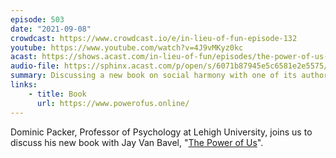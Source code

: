 ```yaml
---
episode: 503
date: "2021-09-08"
crowdcast: https://www.crowdcast.io/e/in-lieu-of-fun-episode-132
youtube: https://www.youtube.com/watch?v=4J9vMKyz0kc
acast: https://shows.acast.com/in-lieu-of-fun/episodes/the-power-of-us-and-dominic-packer
audio-file: https://sphinx.acast.com/p/open/s/6071b87945e5c6581e2e5575/e/613a75854cd44f0012dc21c2/media.mp3
summary: Discussing a new book on social harmony with one of its authors
links:
    - title: Book
      url: https://www.powerofus.online/
---
```

Dominic Packer, Professor of Psychology at Lehigh University, joins us to discuss his new book with Jay Van Bavel, "[The Power of Us][book]".

[book]: https://www.powerofus.online/
